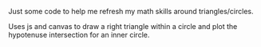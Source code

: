 Just some code to help me refresh my math skills around triangles/circles.

Uses js and canvas to draw a right triangle within a circle and plot the 
hypotenuse intersection for an inner circle.